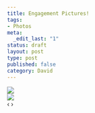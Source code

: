 ```yaml
--- 
title: Engagement Pictures!
tags: 
- Photos
meta: 
  _edit_last: "1"
status: draft
layout: post
type: post
published: false
category: David
---
```

<div id='myCarousel' class='carousel'>
	<div class='carousel-inner'>
		<div id='item0' data-item='0' class='active item'>
			<img src='http://davidandsuzi.com/wp-content/uploads/2012/05/proposal1.jpg'/>
		</div>
		<div id='item1' data-item='1' class='item'>
			<img src='http://davidandsuzi.com/wp-content/uploads/2012/05/proposal2.jpg'/>
		</div>
		<a id='carouselLeft' class='carousel-control left'>&lsaquo;</a>
		<a id='carouselRight' class='carousel-control right'>&rsaquo;</a>
	</div>
</div>
<script src='//cdnjs.cloudflare.com/ajax/libs/jquery/1.9.1/jquery.min.js'></script>
<script>$(function(){var size=1;function adjust(direction){var $active=$('#myCarousel .active.item');var number=parseInt($active.attr('data-item'))+direction;$active.removeClass('active');if(number<0)number=size;if(number>size)number=0;$('#item'+number).addClass('active');}$('#carouselLeft').click(function(){adjust(-1);});$('#carouselRight').click(function(){adjust(1);});});</script>
